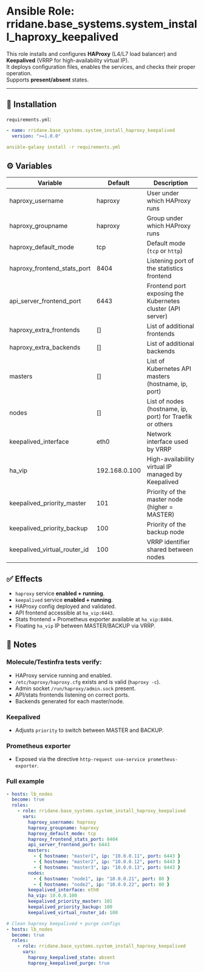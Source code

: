 # Ansible Role: rridane.base_systems.system_install_haproxy_keepalived

This role installs and configures **HAProxy** (L4/L7 load balancer) and **Keepalived** (VRRP for high-availability virtual IP).  
It deploys configuration files, enables the services, and checks their proper operation.  
Supports **present/absent** states.

---

## 🚀 Installation

`requirements.yml`:

```yaml
- name: rridane.base_systems.system_install_haproxy_keepalived
  version: ">=1.0.0"
```

```yaml
ansible-galaxy install -r requirements.yml
```

## ⚙️ Variables

| Variable                     | Default        | Description |
|------------------------------|----------------|-------------|
| haproxy_username             | haproxy        | User under which HAProxy runs |
| haproxy_groupname            | haproxy        | Group under which HAProxy runs |
| haproxy_default_mode         | tcp            | Default mode (`tcp` or `http`) |
| haproxy_frontend_stats_port  | 8404           | Listening port of the statistics frontend |
| api_server_frontend_port     | 6443           | Frontend port exposing the Kubernetes cluster (API server) |
| haproxy_extra_frontends      | []             | List of additional frontends |
| haproxy_extra_backends       | []             | List of additional backends |
| masters                      | []             | List of Kubernetes API masters (hostname, ip, port) |
| nodes                        | []             | List of nodes (hostname, ip, port) for Traefik or others |
| keepalived_interface         | eth0           | Network interface used by VRRP |
| ha_vip                       | 192.168.0.100  | High-availability virtual IP managed by Keepalived |
| keepalived_priority_master   | 101            | Priority of the master node (higher = MASTER) |
| keepalived_priority_backup   | 100            | Priority of the backup node |
| keepalived_virtual_router_id | 100            | VRRP identifier shared between nodes |

## ✅ Effects

- `haproxy` service **enabled + running**.
- `keepalived` service **enabled + running**.
- HAProxy config deployed and validated.
- API frontend accessible at `ha_vip:6443`.
- Stats frontend + Prometheus exporter available at `ha_vip:8404`.
- Floating `ha_vip` IP between MASTER/BACKUP via VRRP.

## 📝 Notes

### Molecule/Testinfra tests verify:
- HAProxy service running and enabled.
- `/etc/haproxy/haproxy.cfg` exists and is valid (`haproxy -c`).
- Admin socket `/run/haproxy/admin.sock` present.
- API/stats frontends listening on correct ports.
- Backends generated for each master/node.

### Keepalived
- Adjusts `priority` to switch between MASTER and BACKUP.

### Prometheus exporter
- Exposed via the directive `http-request use-service prometheus-exporter`.

### Full example

```yaml
- hosts: lb_nodes
  become: true
  roles:
    - role: rridane.base_systems.system_install_haproxy_keepalived
      vars:
        haproxy_username: haproxy
        haproxy_groupname: haproxy
        haproxy_default_mode: tcp
        haproxy_frontend_stats_port: 8404
        api_server_frontend_port: 6443
        masters:
          - { hostname: "master1", ip: "10.0.0.11", port: 6443 }
          - { hostname: "master2", ip: "10.0.0.12", port: 6443 }
          - { hostname: "master3", ip: "10.0.0.13", port: 6443 }
        nodes:
          - { hostname: "node1", ip: "10.0.0.21", port: 80 }
          - { hostname: "node2", ip: "10.0.0.22", port: 80 }
        keepalived_interface: eth0
        ha_vip: 10.0.0.100
        keepalived_priority_master: 101
        keepalived_priority_backup: 100
        keepalived_virtual_router_id: 100
```

```yaml
# Clean haproxy keepalived + purge configs
- hosts: lb_nodes
  become: true
  roles:
    - role: rridane.base_systems.system_install_haproxy_keepalived
      vars:
        haproxy_keepalived_state: absent
        haproxy_keepalived_purge: true
```
